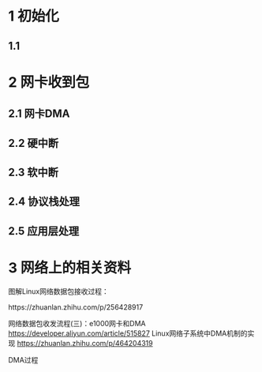 <h1>1 初始化 </h1>
<h2>1.1 </h2>


<h1>2 网卡收到包 </h1>
<h2>2.1 网卡DMA </h2>



<h2>2.2 硬中断 </h2>


<h2>2.3 软中断 </h2>


<h2>2.4 协议栈处理 </h2>


<h2>2.5 应用层处理 </h2>



<h1> 3 网络上的相关资料</h1>

<p> 图解Linux网络数据包接收过程：</p>
https://zhuanlan.zhihu.com/p/256428917

网络数据包收发流程(三)：e1000网卡和DMA https://developer.aliyun.com/article/515827
Linux网络子系统中DMA机制的实现 https://zhuanlan.zhihu.com/p/464204319

<p> DMA过程</p>
